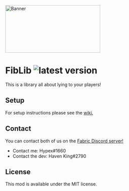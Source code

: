 <img src="https://raw.githubusercontent.com/Hephaestus-Dev/FibLib/master/banner.png" width="300" height="150" alt="Banner">

# FibLib ![latest version](https://img.shields.io/github/v/release/Hephaestus-Dev/FibLib)
This is a library all about lying to your players! 

## Setup
For setup instructions please see the [wiki.](https://github.com/Haven-King/FibLib/wiki)

## Contact
You can contact both of us on the [Fabric Discord server!](https://discord.gg/CKpcGqfUFW)
- Contact me: Hypex#1660
- Contact the dev: Haven King#2790

## License
This mod is available under the MIT license.
